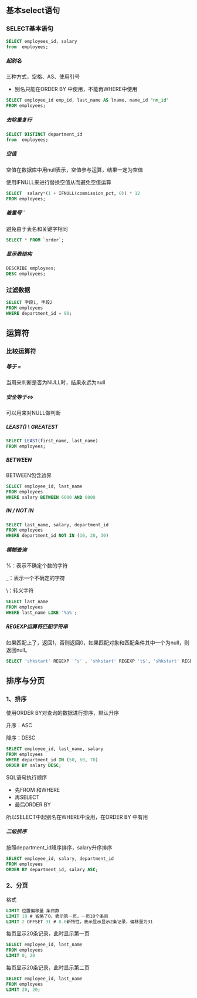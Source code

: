 ## 基本select语句

### SELECT基本语句

```sql
SELECT employees_id, salary
from  employees;
```

##### 起别名

三种方式，空格、AS、使用引号

* 别名只能在ORDER BY 中使用，不能再WHERE中使用

```sql
SELECT employee_id emp_id, last_name AS lname, name_id "nm_id"
FROM employees;
```

##### 去除重复行

```sql
SELECT DISTINCT department_id
from  employees;
```

##### 空值

空值在数据库中用null表示，空值参与运算，结果一定为空值

使用IFNULL来进行替换空值从而避免空值运算

```sql
SELECT 	salary*(1 + IFNULL(commission_pct, 0)) * 12
FROM employees;
```

##### 着重号``

避免由于表名和关键字相同

```SQL
SELECT * FROM `order`;
```

##### 显示表结构

```sql
DESCRIBE employees;
DESC employees;
```

### 过滤数据

```SQL
SELECT 字段1, 字段2
FROM employees
WHERE department_id = 90;
```



## 运算符

### 比较运算符

##### 等于 =

当用来判断是否为NULL时，结果永远为null

##### 安全等于<=>

可以用来对NULL做判断

##### LEAST() \ GREATEST

```SQL
SELECT LEAST(first_name, last_name)
FROM employees;
```

##### BETWEEN

BETWEEN包含边界

```SQL
SELECT employee_id, last_name
FROM employees
WHERE salary BETWEEN 6000 AND 8000
```

##### IN / NOT IN

```SQL
SELECT last_name, salary, department_id
FROM employees
WHERE department_id NOT IN (10, 20, 30)
```

##### 模糊查询 

%：表示不确定个数的字符

_：表示一个不确定的字符

\：转义字符

```SQL
SELECT last_name
FROM employees
WHERE last_name LIKE '%a%';
```

##### REGEXP运算符匹配字符串

如果匹配上了，返回1，否则返回0，如果匹配对象和匹配条件其中一个为null，则返回null。

```SQL
SELECT 'shkstart' REGEXP '^s' , 'shkstart' REGEXP 't$', 'shkstart' REGEXP 'hk'
```



## 排序与分页

### 1、排序

使用ORDER BY对查询的数据进行排序，默认升序

升序：ASC

降序：DESC

```SQL
SELECT employee_id, last_name, salary
FROM employees
WHERE department_id IN (50, 60, 70)
ORDER BY salary DESC;
```

SQL语句执行顺序

* 先FROM 和WHERE
* 再SELECT
* 最后ORDER BY

所以SELECT中起别名在WHERE中没用，在ORDER BY 中有用

##### 二级排序

按照department_id降序排序，salary升序排序

```SQL
SELECT employee_id, salary, department_id
FROM employees
ORDER BY department_id, salary ASC;
```

### 2、分页

格式

```SQL
LIMIT 位置偏移量 条目数
LIMIT 10 # 省略了0，表示第一页，一页10个条目
LIMIT 2 OFFSET 31 # 8.0新特性，表示显示显示2条记录，偏移量为31
```

每页显示20条记录，此时显示第一页

```sql
SELECT employee_id, last_name
FROM employees
LIMIT 0, 20
```

每页显示20条记录，此时显示第二页

```SQL
SELECT employee_id, last_name
FROM employees
LIMIT 20, 20;
```



